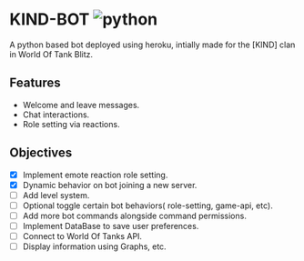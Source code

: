 # KIND-BOT ![python](https://img.shields.io/badge/-python-green)
A python based bot deployed using heroku, intially made for the [KIND] clan in World Of Tank Blitz.

Features
--------
- Welcome and leave messages.
- Chat interactions.
- Role setting via reactions.

Objectives
----
- [x] Implement emote reaction role setting.
- [x] Dynamic behavior on bot joining a new server.
- [ ] Add level system.
- [ ] Optional toggle certain bot behaviors( role-setting, game-api, etc).
- [ ] Add more bot commands alongside command permissions.
- [ ] Implement DataBase to save user preferences.
- [ ] Connect to World Of Tanks API.
- [ ] Display information using Graphs, etc.
